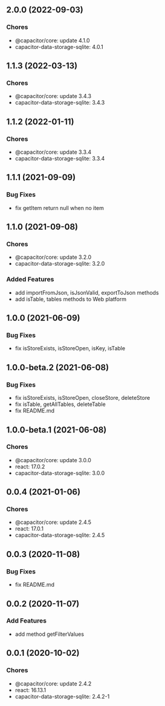 ## 2.0.0 (2022-09-03)

### Chores

- @capacitor/core: update 4.1.0
- capacitor-data-storage-sqlite: 4.0.1

## 1.1.3 (2022-03-13)

### Chores

- @capacitor/core: update 3.4.3
- capacitor-data-storage-sqlite: 3.4.3

## 1.1.2 (2022-01-11)

### Chores

- @capacitor/core: update 3.3.4
- capacitor-data-storage-sqlite: 3.3.4

## 1.1.1 (2021-09-09)

### Bug Fixes

- fix getItem return null when no item

## 1.1.0 (2021-09-08)

### Chores

- @capacitor/core: update 3.2.0
- capacitor-data-storage-sqlite: 3.2.0

### Added Features

- add importFromJson, isJsonValid, exportToJson methods
- add isTable, tables methods to Web platform

## 1.0.0 (2021-06-09)

### Bug Fixes

- fix isStoreExists, isStoreOpen, isKey, isTable

## 1.0.0-beta.2 (2021-06-08)

### Bug Fixes

- fix isStoreExists, isStoreOpen, closeStore, deleteStore
- fix isTable, getAllTables, deleteTable
- fix README.md

## 1.0.0-beta.1 (2021-06-08)

### Chores

- @capacitor/core: update 3.0.0
- react: 17.0.2
- capacitor-data-storage-sqlite: 3.0.0

## 0.0.4 (2021-01-06)

### Chores

- @capacitor/core: update 2.4.5
- react: 17.0.1
- capacitor-data-storage-sqlite: 2.4.5

## 0.0.3 (2020-11-08)

### Bug Fixes

- fix README.md

## 0.0.2 (2020-11-07)

### Add Features

- add method getFilterValues

## 0.0.1 (2020-10-02)

### Chores

- @capacitor/core: update 2.4.2
- react: 16.13.1
- capacitor-data-storage-sqlite: 2.4.2-1
